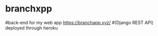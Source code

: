 # branchxpp
#back-end for my web app https://branchapp.xyz/ 
#(Django REST API) deployed through heroku
